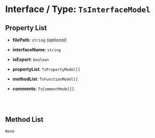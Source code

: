 # Interface / Type: `TsInterfaceModel`

    

## Property List

- **filePath**: `string` _(optional)_ 


- **interfaceName**: `string` 


- **isExport**: `boolean` 


- **propertyList**: `TsPropertyModel[]` 


- **methodList**: `TsFunctionModel[]` 


- **comments**: `TsCommentModel[]` 


<br/>
<br/>

## Method List

`None`
